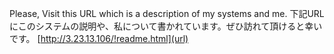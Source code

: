 Please, Visit this URL which is a description of my systems and me.
下記URLにこのシステムの説明や、私について書かれています。ぜひ訪れて頂けると幸いです。
[http://3.23.13.106/!readme.html](url)
